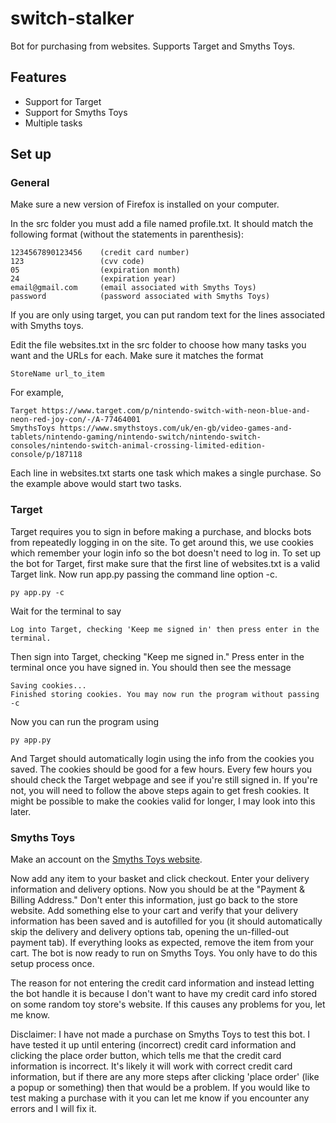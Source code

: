 # switch-stalker
Bot for purchasing from websites. Supports Target and Smyths Toys.

<h2>Features</h2>
<ul>
<li>Support for Target</li>
<li>Support for Smyths Toys</li>
<li>Multiple tasks</li>
</ul>

<h2>Set up</h2>
<h3>General</h3>

Make sure a new version of Firefox is installed on your computer.

In the src folder you must add a file named profile.txt. It should match the following format (without the statements in parenthesis):

```
1234567890123456    (credit card number)
123                 (cvv code)
05                  (expiration month)
24                  (expiration year)
email@gmail.com     (email associated with Smyths Toys)
password            (password associated with Smyths Toys)
```

If you are only using target, you can put random text for the lines associated with Smyths toys.

Edit the file websites.txt in the src folder to choose how many tasks you want and the URLs for each.
Make sure it matches the format

```
StoreName url_to_item
```

For example,

```
Target https://www.target.com/p/nintendo-switch-with-neon-blue-and-neon-red-joy-con/-/A-77464001
SmythsToys https://www.smythstoys.com/uk/en-gb/video-games-and-tablets/nintendo-gaming/nintendo-switch/nintendo-switch-consoles/nintendo-switch-animal-crossing-limited-edition-console/p/187118
```

Each line in websites.txt starts one task which makes a single purchase. So the example above would start two tasks.

<h3>Target</h3>
Target requires you to sign in before making a purchase, and blocks bots from repeatedly logging in on the site.
To get around this, we use cookies which remember your login info so the bot doesn't need to log in.
To set up the bot for Target, first make sure that the first line of websites.txt is a valid Target link.
Now run app.py passing the command line option -c.

```
py app.py -c
```

Wait for the terminal to say

```
Log into Target, checking 'Keep me signed in' then press enter in the terminal.
```

Then sign into Target, checking "Keep me signed in." Press enter in the terminal once you have signed in.
You should then see the message

```
Saving cookies...
Finished storing cookies. You may now run the program without passing -c
```
Now you can run the program using

```
py app.py
```

And Target should automatically login using the info from the cookies you saved. The cookies should be good for a few hours.
Every few hours you should check the Target webpage and see if you're still signed in. If you're not, you will need to follow
the above steps again to get fresh cookies. It might be possible to make the cookies valid for longer, I may look into this later.

<h3>Smyths Toys</h3>

Make an account on the [Smyths Toys website](https://www.smythstoys.com/uk/en-gb/login).

Now add any item to your basket and click checkout. Enter your delivery information and delivery options.
Now you should be at the "Payment & Billing Address." Don't enter this information, just go back to the store website.
Add something else to your cart and verify that your delivery information has been saved and is autofilled for you
(it should automatically skip the delivery and delivery options tab, opening the un-filled-out payment tab).
If everything looks as expected, remove the item from your cart. The bot is now ready to run on Smyths Toys.
You only have to do this setup process once.

The reason for not entering the credit card information and instead letting the bot handle it is because I don't want to have
my credit card info stored on some random toy store's website. If this causes any problems for you, let me know.

Disclaimer: I have not made a purchase on Smyths Toys to test this bot. I have tested it up until entering (incorrect) credit card information and clicking the place order button, which tells me that the credit card information is incorrect. It's likely it will work with correct credit card information, but if there are any more steps after clicking 'place order' (like a popup or something) then that would be a problem. If you would like to test making a purchase with it you can let me know if you encounter any errors and I will fix it.
